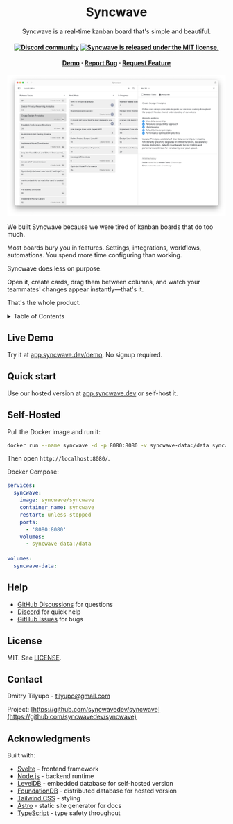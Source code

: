 <h1 align="center">Syncwave</h1>

<p align="center">
  Syncwave is a real-time kanban board that's simple and beautiful.
</p>
<h4 align="center">
  <a href="https://discord.com/invite/FzQjQVFdQz">
    <img src="https://img.shields.io/badge/Chat%20on-Discord-%235766f2?style=for-the-badge" alt="Discord community" /></a>
  <a href="https://github.com/syncwavedev/syncwave/blob/main/LICENSE">
    <img src="https://img.shields.io/badge/license-MIT-green?style=for-the-badge" alt="Syncwave is released under the MIT license." /></a>
</h4>
<h4 align="center">
  <a href="https://app.syncwave.dev/demo">Demo</a>
  &middot;
  <a href="https://github.com/syncwavedev/syncwave/issues/new?labels=bug&template=bug-report---.md">Report Bug</a>
  &middot;
  <a href="https://github.com/syncwavedev/syncwave/issues/new?labels=enhancement&template=feature-request---.md">Request Feature</a>

</h4>

<picture>
    <source media="(prefers-color-scheme: dark)" srcset="./packages/www/src/assets/syncwave-window-screenshot-dark-v2.png">
    <source media="(prefers-color-scheme: light)" srcset="./packages/www/src/assets/syncwave-window-screenshot-light-v2.png">
    <img alt="Syncwave Screenshot" src="./packages/www/src/assets/syncwave-window-screenshot-light-v2.png">
</picture>

We built Syncwave because we were tired of kanban boards that do too much.

Most boards bury you in features. Settings, integrations, workflows, automations. You spend more time configuring than working.

Syncwave does less on purpose.

Open it, create cards, drag them between columns, and watch your teammates' changes appear instantly—that's it.

That's the whole product.

<details>
  <summary>Table of Contents</summary>
  <ol>
    <li><a href="#quick-start">Quick start</a></li>
    <li><a href="#self-hosted">Self-Hosted</a></li>
    <li><a href="#documentation">Documentation</a></li>
    <li><a href="#help">Help</a></li>
    <li><a href="#license">License</a></li>
    <li><a href="#contact">Contact</a></li>
    <li><a href="#acknowledgments">Acknowledgments</a></li>
  </ol>
</details>

## Live Demo

Try it at [app.syncwave.dev/demo](https://app.syncwave.dev/demo). No signup required.

## Quick start

Use our hosted version at [app.syncwave.dev](https://app.syncwave.dev) or self-host it.

## Self-Hosted

Pull the Docker image and run it:

```sh
docker run --name syncwave -d -p 8080:8080 -v syncwave-data:/data syncwave/syncwave
```

Then open `http://localhost:8080/`.

Docker Compose:

```yaml
services:
  syncwave:
    image: syncwave/syncwave
    container_name: syncwave
    restart: unless-stopped
    ports:
      - '8080:8080'
    volumes:
      - syncwave-data:/data

volumes:
  syncwave-data:
```

## Help

- [GitHub Discussions](https://github.com/syncwavedev/syncwave/discussions/new/choose) for questions
- [Discord](https://discord.com/invite/FzQjQVFdQz) for quick help
- [GitHub Issues](https://github.com/syncwavedev/syncwave/issues) for bugs

## License

MIT. See [LICENSE](./LICENSE).

## Contact

Dmitry Tilyupo - tilyupo@gmail.com

Project: [https://github.com/syncwavedev/syncwave](https://github.com/syncwavedev/syncwave)

## Acknowledgments

Built with:

- [Svelte](https://github.com/sveltejs/svelte) - frontend framework
- [Node.js](https://github.com/nodejs/node) - backend runtime
- [LevelDB](https://github.com/google/leveldb) - embedded database for self-hosted version
- [FoundationDB](https://github.com/apple/foundationdb) - distributed database for hosted version
- [Tailwind CSS](https://github.com/tailwindlabs/tailwindcss) - styling
- [Astro](https://github.com/withastro/astro) - static site generator for docs
- [TypeScript](https://github.com/microsoft/TypeScript) - type safety throughout
